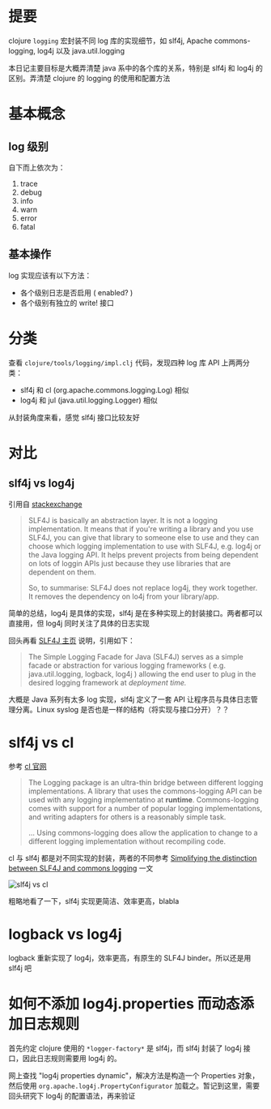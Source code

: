# 提要

clojure `logging` 宏封装不同 log 库的实现细节，如 slf4j, Apache commons-logging, log4j 以及 java.util.logging

本日记主要目标是大概弄清楚 java 系中的各个库的关系，特别是 slf4j 和 log4j 的区别。弄清楚 clojure 的 logging 的使用和配置方法


# 基本概念

## log 级别

自下而上依次为：

1. trace
2. debug 
3. info
4. warn
5. error
6. fatal

## 基本操作

log 实现应该有以下方法：

* 各个级别日志是否启用 ( enabled? )
* 各个级别有独立的 write! 接口 

# 分类

查看 `clojure/tools/logging/impl.clj` 代码，发现四种 log 库 API 上两两分类：

* slf4j 和 cl (org.apache.commons.logging.Log) 相似
* log4j 和 jul (java.util.logging.Logger) 相似

从封装角度来看，感觉 slf4j 接口比较友好

# 对比

## slf4j vs log4j

引用自 [stackexchange](http://softwareengineering.stackexchange.com/questions/108683/slf4j-vs-log4j-which-one-to-prefer)

> SLF4J is basically an abstraction layer. It is not a logging implementation. It means that if you're writing a library and you use SLF4J, you can give that library to someone else to use and they can choose which logging implementation to use with SLF4J, e.g. log4j or the Java logging API. It helps prevent projects from being dependent on lots of loggin APIs just because they use libraries that are dependent on them.
>
> So, to summarise: SLF4J does not replace log4j, they work together. It removes the dependency on lo4j from your library/app.

简单的总结，log4j 是具体的实现，slf4j 是在多种实现上的封装接口。两者都可以直接用，但 log4j 同时关注了具体的日志实现

回头再看 [SLF4J 主页](http://www.slf4j.org/) 说明，引用如下：

> The Simple Logging Facade for Java (SLF4J) serves as a simple facade or abstraction for various logging frameworks ( e.g. java.util.logging, logback, log4j ) allowing the end user to plug in the desired logging framework at *deployment time.*

大概是 Java 系列有太多 log 实现，slf4j 定义了一套 API 让程序员与具体日志管理分离。Linux syslog 是否也是一样的结构（将实现与接口分开）？？

# slf4j vs cl

参考 [cl 官网](http://commons.apache.org/proper/commons-logging/)

> The Logging package is an ultra-thin bridge between different logging implementations. A library that uses the commons-logging API can be used with any logging implementatino at **runtime**. Commons-logging comes with support for a number of popular logging implementations, and writing adapters for others is a reasonably simple task.
>
> ... Using commons-logging does allow the application to change to a different logging implementation without recompiling code.

cl 与 slf4j 都是对不同实现的封装，两者的不同参考 [Simplifying the distinction between SLF4J and commons logging](http://jayunit100.blogspot.com/2013/10/simplifying-distinction-between-sl4j.html) 一文

![slf4j vs cl](https://chart.googleapis.com/chart?chl=+digraph+slf4j+%7B%0D%0A+++++slf4j+-%3E+slf4jbinding+%5Blabel%3D%22looks+for%22%5D+%3B%0D%0A+++++slf4jbinding+-%3E+implementation+%5Blabel%3D%22directly+translates+slf4j+calls+to%22%5D+%3B+%0D%0A%0D%0A+++++commonslogging+-%3E+magic_layer+%5Blabel%3D%22uses+its%22%5D+%3B%0D%0A+++++magic_layer+-%3E+%22org.apache.commons.logging.Log%22+%5Blabel%3D%22looks+in+.properties+or+system+properties%22%5D%0D%0A+++++magic_layer++-%3E+log4j+%5Blabel%3D%22nvm+try+this!%22%5D%3B%0D%0A+++++magic_layer++-%3E+JDKLogger+%5Blabel%3D%22or+this%3F%22%5D%3B+%0D%0A+++++magic_layer++-%3E+simples+%5Blabel%3D%22all+else+fails...%22%5D+%3B+%0D%0A%0D%0A%0D%0A+%7D%0D%0A++++++++&cht=gv)

粗略地看了一下，slf4j 实现更简洁、效率更高，blabla

# logback vs log4j

logback 重新实现了 log4j，效率更高，有原生的 SLF4J binder。所以还是用 slf4j 吧

# 如何不添加 log4j.properties 而动态添加日志规则

首先约定 clojure 使用的 `*logger-factory*` 是 slf4j，而 slf4j 封装了 log4j 接口，因此日志规则需要用 log4j 的。

网上查找 "log4j properties dynamic"，解决方法是构造一个 Properties 对象，然后使用 `org.apache.log4j.PropertyConfigurator` 加载之。暂记到这里，需要回头研究下 log4j 的配置语法，再来验证
